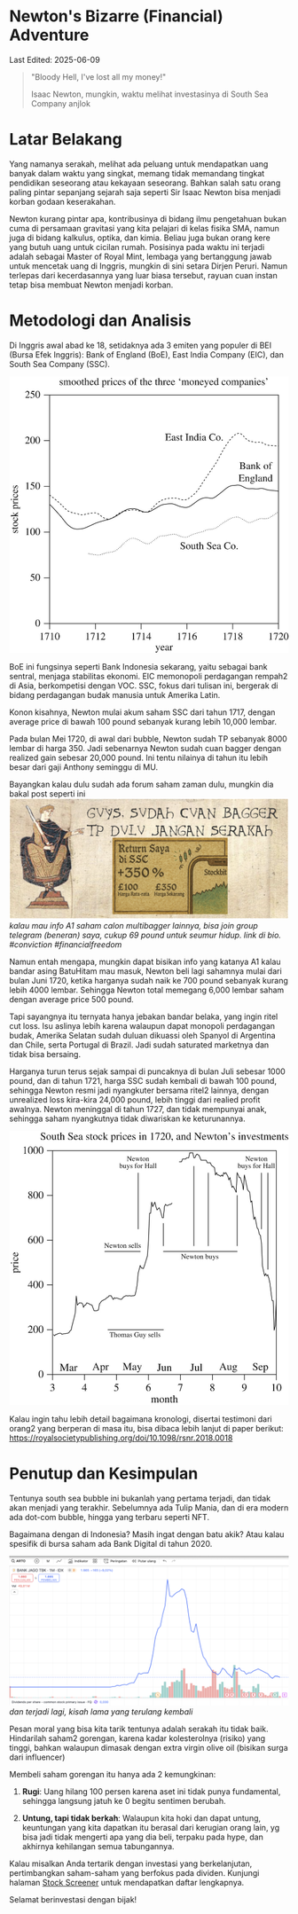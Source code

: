# Newton's Bizarre (Financial) Adventure

[](bubble_banner.png)

Last Edited: 2025-06-09

> "Bloody Hell, I've lost all my money!"
> 
> Isaac Newton, mungkin, waktu melihat investasinya di South Sea Company anjlok


# Latar Belakang
Yang namanya serakah, melihat ada peluang untuk mendapatkan uang banyak dalam waktu yang singkat, memang tidak memandang tingkat pendidikan seseorang atau kekayaan seseorang. Bahkan salah satu orang paling pintar sepanjang sejarah saja seperti Sir Isaac Newton bisa menjadi korban godaan keserakahan.

Newton kurang pintar apa, kontribusinya di bidang ilmu pengetahuan bukan cuma di persamaan gravitasi yang kita pelajari di kelas fisika SMA, namun juga di bidang kalkulus, optika, dan kimia. Beliau juga bukan orang kere yang butuh uang untuk cicilan rumah. Posisinya pada waktu ini terjadi adalah sebagai Master of Royal Mint, lembaga yang bertanggung jawab untuk mencetak uang di Inggris, mungkin di sini setara Dirjen Peruri. Namun terlepas dari kecerdasannya yang luar biasa tersebut, rayuan cuan instan tetap bisa membuat Newton menjadi korban.


# Metodologi dan Analisis

Di Inggris awal abad ke 18, setidaknya ada 3 emiten yang populer di BEI (Bursa Efek Inggris): Bank of England (BoE), East India Company (EIC), dan South Sea Company (SSC).

![stock return from 3 company](bei.jpg)

BoE ini fungsinya seperti Bank Indonesia sekarang, yaitu sebagai bank sentral, menjaga stabilitas ekonomi. EIC memonopoli perdagangan rempah2 di Asia, berkompetisi dengan VOC. SSC, fokus dari tulisan ini, bergerak di bidang perdagangan budak manusia untuk Amerika Latin.

Konon kisahnya, Newton mulai akum saham SSC dari tahun 1717, dengan average price di bawah 100 pound sebanyak kurang lebih 10,000 lembar.

Pada bulan Mei 1720, di awal dari bubble, Newton sudah TP sebanyak 8000 lembar di harga 350. Jadi sebenarnya Newton sudah cuan bagger dengan realized gain sebesar 20,000 pound. Ini tentu nilainya di tahun itu lebih besar dari gaji Anthony seminggu di MU.

Bayangkan kalau dulu sudah ada forum saham zaman dulu, mungkin dia bakal post seperti ini
![newton_cuan_post](newton_cuan_post.png)
*kalau mau info A1 saham calon multibagger lainnya, bisa join group telegram (beneran) saya, cukup 69 pound untuk seumur hidup. link di bio. #conviction #financialfreedom*

Namun entah mengapa, mungkin dapat bisikan info yang katanya A1 kalau bandar asing BatuHitam mau masuk, Newton beli lagi sahamnya mulai dari bulan Juni 1720, ketika harganya sudah naik ke 700 pound sebanyak kurang lebih 4000 lembar. Sehingga Newton total memegang 6,000 lembar saham dengan average price 500 pound.

Tapi sayangnya itu ternyata hanya jebakan bandar belaka, yang ingin ritel cut loss. Isu aslinya lebih karena walaupun dapat monopoli perdagangan budak, Amerika Selatan sudah duluan dikuassi oleh Spanyol di Argentina dan Chile, serta Portugal di Brazil. Jadi sudah saturated marketnya dan tidak bisa bersaing.

Harganya turun terus sejak sampai di puncaknya di bulan Juli sebesar 1000 pound, dan di tahun 1721, harga SSC sudah kembali di bawah 100 pound, sehingga Newton resmi jadi nyangkuter bersama ritel2 lainnya, dengan unrealized loss kira-kira 24,000 pound, lebih tinggi dari realied profit awalnya. Newton meninggal di tahun 1727, dan tidak mempunyai anak, sehingga saham nyangkutnya tidak diwariskan ke keturunannya.

![ssc price](ssc_stock_price.jpg)

Kalau ingin tahu lebih detail bagaimana kronologi, disertai testimoni dari orang2 yang berperan di masa itu, bisa dibaca lebih lanjut di paper berikut: https://royalsocietypublishing.org/doi/10.1098/rsnr.2018.0018

# Penutup dan Kesimpulan
Tentunya south sea bubble ini bukanlah yang pertama terjadi, dan tidak akan menjadi yang terakhir. Sebelumnya ada Tulip Mania, dan di era modern ada dot-com bubble, hingga yang terbaru seperti NFT.

Bagaimana dengan di Indonesia? Masih ingat dengan batu akik? Atau kalau spesifik di bursa saham ada Bank Digital di tahun 2020.

![harga saham arto](arto_stock_price.png)
*dan terjadi lagi, kisah lama yang terulang kembali*

Pesan moral yang bisa kita tarik tentunya adalah serakah itu tidak baik. Hindarilah saham2 gorengan, karena kadar kolesterolnya (risiko) yang tinggi, bahkan walaupun dimasak dengan extra virgin olive oil (bisikan surga dari influencer)

Membeli saham gorengan itu hanya ada 2 kemungkinan:
1. **Rugi**: Uang hilang 100 persen karena aset ini tidak punya fundamental, sehingga langsung jatuh ke 0 begitu sentimen berubah.

2. **Untung, tapi tidak berkah**: Walaupun kita hoki dan dapat untung, keuntungan yang kita dapatkan itu berasal dari kerugian orang lain, yg bisa jadi tidak mengerti apa yang dia beli, terpaku pada hype, dan akhirnya kehilangan semua tabungannya.

Kalau misalkan Anda tertarik dengan investasi yang berkelanjutan, pertimbangkan saham-saham yang berfokus pada dividen. Kunjungi halaman [Stock Screener](/screener) untuk mendapatkan daftar lengkapnya.

Selamat berinvestasi dengan bijak!
